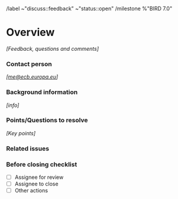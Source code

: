 /label ~"discuss::feedback" ~"status::open"
/milestone %"BIRD 7.0"

<!-- See: documentation on [Issues in GitLab](https://gitlab.sofa.dev/sdd-bird-team/bird-logical-data-model/-/wikis/Issues-in-GitLab) -->


# Overview
_[Feedback, questions and comments]_

### Contact person
_[me@ecb.europa.eu]_

### Background information
_[info]_

### Points/Questions to resolve
_[Key points]_

### Related issues

### Before closing checklist
- [ ] Assignee for review
- [ ] Assignee to close
- [ ] Other actions
